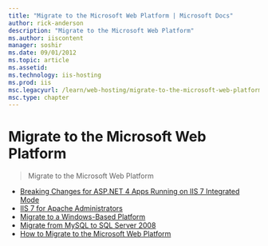 ```yaml
---
title: "Migrate to the Microsoft Web Platform | Microsoft Docs"
author: rick-anderson
description: "Migrate to the Microsoft Web Platform"
ms.author: iiscontent
manager: soshir
ms.date: 09/01/2012
ms.topic: article
ms.assetid: 
ms.technology: iis-hosting
ms.prod: iis
msc.legacyurl: /learn/web-hosting/migrate-to-the-microsoft-web-platform
msc.type: chapter
---
```

Migrate to the Microsoft Web Platform
====================
> Migrate to the Microsoft Web Platform


- [Breaking Changes for ASP.NET 4 Apps Running on IIS 7 Integrated Mode](breaking-changes-for-aspnet-4-apps-running-on-iis-7-integrated-mode.md)
- [IIS 7 for Apache Administrators](iis-for-apache-administrators.md)
- [Migrate to a Windows-Based Platform](migrate-to-a-windows-based-platform.md)
- [Migrate from MySQL to SQL Server 2008](migrate-from-mysql-to-sql-server-2008.md)
- [How to Migrate to the Microsoft Web Platform](how-to-migrate-to-the-microsoft-web-platform.md)